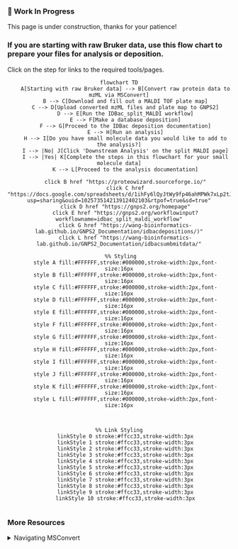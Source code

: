 ### 🚧 Work In Progress
This page is under construction, thanks for your patience!

### If you are starting with raw Bruker data, use this flow chart to prepare your files for analysis or deposition. 
Click on the step for links to the required tools/pages.


<div align="center">
    
```mermaid
flowchart TD
    A[Starting with raw Bruker data] --> B[Convert raw protein data to mzML via MSConvert]
    B --> C[Download and fill out a MALDI TOF plate map]
    C --> D[Upload converted mzML files and plate map to GNPS2]
    D --> E[Run the IDBac_split_MALDI workflow]
    E --> F[Make a database deposition]
    F --> G[Proceed to the IDBac deposition documentation]
    E --> H[Run an analysis]
    H --> I[Do you have small molecule data you would like to add to the analysis?]
    I --> |No| J[Click 'Downstream Analysis' on the split MALDI page]
    I --> |Yes| K[Complete the steps in this flowchart for your small molecule data]
    K --> L[Proceed to the analysis documentation]
    
    click B href "https://proteowizard.sourceforge.io/"
    click C href "https://docs.google.com/spreadsheets/d/1ihFy6lQyJtWy9fp46ahMPWk7xLp2tJ3q/edit?usp=sharing&ouid=102573514213912402103&rtpof=true&sd=true"
    click D href "https://gnps2.org/homepage"
    click E href "https://gnps2.org/workflowinput?workflowname=idbac_split_maldi_workflow"
    click G href "https://wang-bioinformatics-lab.github.io/GNPS2_Documentation/idbacdepositions/)"
    click L href "https://wang-bioinformatics-lab.github.io/GNPS2_Documentation/idbacsumbmitdata/"

 %% Styling
    style A fill:#FFFFFF,stroke:#000000,stroke-width:2px,font-size:16px
    style B fill:#FFFFFF,stroke:#000000,stroke-width:2px,font-size:16px
    style C fill:#FFFFFF,stroke:#000000,stroke-width:2px,font-size:16px
    style D fill:#FFFFFF,stroke:#000000,stroke-width:2px,font-size:16px
    style E fill:#FFFFFF,stroke:#000000,stroke-width:2px,font-size:16px
    style F fill:#FFFFFF,stroke:#000000,stroke-width:2px,font-size:16px
    style G fill:#FFFFFF,stroke:#000000,stroke-width:2px,font-size:16px
    style H fill:#FFFFFF,stroke:#000000,stroke-width:2px,font-size:16px
    style I fill:#FFFFFF,stroke:#000000,stroke-width:2px,font-size:16px
    style J fill:#FFFFFF,stroke:#000000,stroke-width:2px,font-size:16px
    style K fill:#FFFFFF,stroke:#000000,stroke-width:2px,font-size:16px
    style L fill:#FFFFFF,stroke:#000000,stroke-width:2px,font-size:16px
    
   

%% Link Styling
    linkStyle 0 stroke:#ffcc33,stroke-width:3px
    linkStyle 1 stroke:#ffcc33,stroke-width:3px
    linkStyle 2 stroke:#ffcc33,stroke-width:3px
    linkStyle 3 stroke:#ffcc33,stroke-width:3px
    linkStyle 4 stroke:#ffcc33,stroke-width:3px
    linkStyle 5 stroke:#ffcc33,stroke-width:3px
    linkStyle 6 stroke:#ffcc33,stroke-width:3px
    linkStyle 7 stroke:#ffcc33,stroke-width:3px
    linkStyle 8 stroke:#ffcc33,stroke-width:3px
    linkStyle 9 stroke:#ffcc33,stroke-width:3px
    linkStyle 10 stroke:#ffcc33,stroke-width:3px
    

```
</div>

### More Resources
<details>
  <summary>Navigating MSConvert</summary>
  
  Use the following images to convert raw Bruker data to mzML

  
![MSConvertEDITED](https://github.com/user-attachments/assets/a4aafff0-1740-4bd7-8741-83e82af079a6)
<img width="1054" alt="msconvert1" src="https://github.com/user-attachments/assets/cad440c8-917a-463f-a247-bc9f12ac3236">
<img width="1066" alt="msconvert2" src="https://github.com/user-attachments/assets/91edf847-5647-4c89-bddd-154cde86a91c">

</details>
